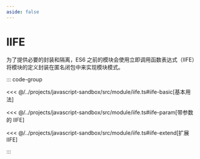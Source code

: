 ```yaml
---
aside: false
---
```


# IIFE

为了提供必要的封装和隔离，ES6 之前的模块会使用立即调用函数表达式（IIFE）将模块的定义封装在匿名闭包中来实现模块模式。

::: code-group

<<< @/../projects/javascript-sandbox/src/module/iife.ts#iife-basic[基本用法]

<<< @/../projects/javascript-sandbox/src/module/iife.ts#iife-param[带参数的 IIFE]

<<< @/../projects/javascript-sandbox/src/module/iife.ts#iife-extend[扩展 IIFE]

:::
